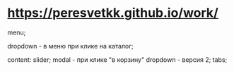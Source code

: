 # https://peresvetkk.github.io/work/

menu;

dropdown - в меню при клике на каталог;

content:
slider;
modal - при клике "в корзину"
dropdown - версия 2;
tabs;
